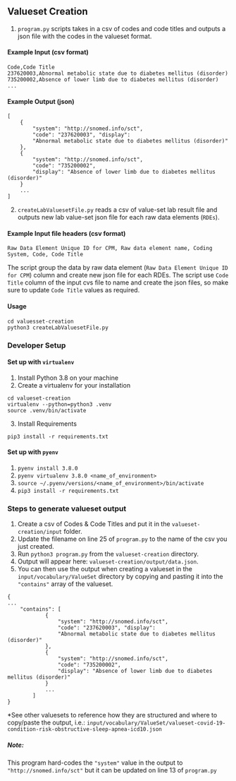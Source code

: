## Valueset Creation

1) `program.py` scripts takes in a csv of codes and code titles and outputs a json file with the codes in the valueset format. 

#### Example Input (csv format)
```
Code,Code Title
237620003,Abnormal metabolic state due to diabetes mellitus (disorder)
735200002,Absence of lower limb due to diabetes mellitus (disorder)
...
```

#### Example Output (json)
```
[
    {
        "system": "http://snomed.info/sct", 
        "code": "237620003", "display": 
        "Abnormal metabolic state due to diabetes mellitus (disorder)"
    }, 
    {
        "system": "http://snomed.info/sct", 
        "code": "735200002", 
        "display": "Absence of lower limb due to diabetes mellitus (disorder)"
    }
    ...
]
```
2) `createLabValuesetFile.py` reads a csv of value-set lab result file and outputs new lab value-set json file for each raw data elements (`RDEs`).

#### Example Input file headers (csv format)
```
Raw Data Element Unique ID for CPM, Raw data element name, Coding System, Code, Code Title
```
The script group the data by raw data element (`Raw Data Element Unique ID for CPM`) column and create new json file for each RDEs.
The script use `Code Title` column of the input cvs file to name and create the json files, so make sure to update `Code Title` values as required.

#### Usage
```renderscript
cd valuesset-creation
python3 createLabValuesetFile.py 
```

### Developer Setup
#### Set up with `virtualenv`
1. Install Python 3.8 on your machine
2. Create a virtualenv for your installation
```shell script
cd valueset-creation
virtualenv --python=python3 .venv
source .venv/bin/activate
```
3. Install Requirements
```shell script
pip3 install -r requirements.txt
```


#### Set up with `pyenv`
1. `pyenv install 3.8.0`
2. `pyenv virtualenv 3.8.0 <name_of_environment>`
3. `source ~/.pyenv/versions/<name_of_environment>/bin/activate`
4. `pip3 install -r requirements.txt`

### Steps to generate valueset output
1. Create a csv of Codes & Code Titles and put it in the `valueset-creation/input` folder.
2. Update the filename on line 25 of `program.py` to the name of the csv you just created.   
3. Run `python3 program.py` from the `valueset-creation` directory.
4. Output will appear here: `valueset-creation/output/data.json`.
5. You can then use the output when creating a valueset in the `input/vocabulary/ValueSet` directory by copying and pasting it into the `"contains"` array of the valueset.
```
{
...
    "contains": [
            {
                "system": "http://snomed.info/sct", 
                "code": "237620003", "display": 
                "Abnormal metabolic state due to diabetes mellitus (disorder)"
            }, 
            {
                "system": "http://snomed.info/sct", 
                "code": "735200002", 
                "display": "Absence of lower limb due to diabetes mellitus (disorder)"
            }
            ...
        ]
}
```
*See other valuesets to reference how they are structured and where to copy/paste the output, i.e.: `input/vocabulary/ValueSet/valueset-covid-19-condition-risk-obstructive-sleep-apnea-icd10.json`

##### Note:
This program hard-codes the `"system"` value in the output to `"http://snomed.info/sct"` but it can be updated on line 13 of `program.py`
